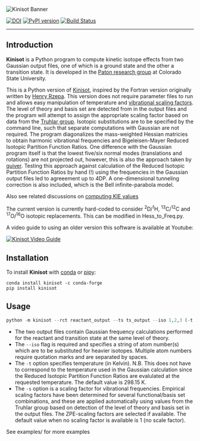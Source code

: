![Kinisot Banner](https://github.com/patonlab/Kinisot/blob/master/kinisot_banner.png)

[![DOI](https://zenodo.org/badge/54840251.svg)](https://zenodo.org/badge/latestdoi/54840251)
[![PyPI version](https://badge.fury.io/py/kinisot.svg)](https://badge.fury.io/py/kinisot)
[![Build Status](https://app.travis-ci.com/patonlab/Kinisot.svg?branch=master)](https://app.travis-ci.com/github/patonlab/Kinisot)

***
## Introduction

**Kinisot** is a Python program to compute kinetic isotope effects from two Gaussian output files, one of which is a ground state and the other a transition state. It is developed in the [Paton research group](https://patonlab.colostate.edu) at Colorado State University.

This is a Python version of [Kinisot](http://dx.doi.org/10.5281/zenodo.19272), inspired by the Fortran version originally written by [Henry Rzepa](https://en.wikipedia.org/wiki/Henry_Rzepa). This version does not require parameter files to run and allows easy manipulation of temperature and [vibrational scaling factors](http://t1.chem.umn.edu/freqscale/index.html). The level of theory and basis set are detected from in the output files and the program will attempt to assign the appropriate scaling factor based on data from the [Truhlar group](https://t1.chem.umn.edu/freqscale/index.html). Isotopic substitutions are to be specified by the command line, such that separate computations with Gaussian are not required. The program diagonalizes the mass-weighted Hessian matricies to obtain harmonic vibrational frequencies and Bigeleisen-Mayer Reduced Isotopic Partition Function Ratios. One difference with the Gaussian program itself is that the lowest five/six normal modes (translations and rotations) are not projected out, however, this is also the approach taken by [quiver](https://github.com/ekwan/quiver). Testing  this approach against calculation of the Reduced Isotopic Partition Function Ratios by hand (!) using the frequencies in the Gaussian output files led to agreeement up to 4DP. A one-dimensional tunneling correction is also included, which is the Bell infinite-parabola model.

Also see related discussions on [computing KIE values](http://www.ch.imperial.ac.uk/rzepa/blog/?p=14327)

The current version is currently hard-coded to consider <sup>2</sup>D/<sup>1</sup>H, <sup>13</sup>C/<sup>12</sup>C and <sup>17</sup>O/<sup>16</sup>O isotopic replacements. This can be modified in Hess_to_Freq.py.

A video guide to using an older version this software is available at Youtube:

[![Kinisot Video Guide](http://img.youtube.com/vi/r4x2gmkc0U8/0.jpg)](http://www.youtube.com/watch?v=r4x2gmkc0U8)


## Installation

To install **Kinisot** with [conda](https://anaconda.org/conda-forge/kinisot) or [pipy]():
```
conda install kinisot -c conda-forge
pip install kinisot
```

## Usage

```python
python -m kinisot --rct reactant_output --ts ts_output --iso 1,2,3 (-t temperature) (-s scalefactor)  
```
*	The two output files contain Gaussian frequency calculations performed for the reactant and transition state at the same level of theory.
*	The `--iso` flag is required and specifies a string of atom number(s) which are to be substituted for heavier isotopes. Multiple atom numbers require quotation marks and are separated by spaces.
*	The `-t` option specifies temperature (in Kelvin). N.B. This does not have to correspond to the temperature used in the Gaussian calculation since the Reduced Isotopic Partition Function Ratios are evalulated at the requested temperature. The default value is 298.15 K.
*	The `-s` option is a scaling factor for vibrational frequencies. Empirical scaling factors have been determined for several functional/basis set combinations, and these are applied automatically using values from the Truhlar group based on detection of the level of theory and basis set in the output files. The ZPE-scaling factors are selected if available. The default value when no scaling factor is available is 1 (no scale factor).

See examples/ for more examples
